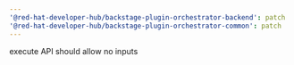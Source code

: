 ```yaml
---
'@red-hat-developer-hub/backstage-plugin-orchestrator-backend': patch
'@red-hat-developer-hub/backstage-plugin-orchestrator-common': patch
---
```


execute API should allow no inputs
